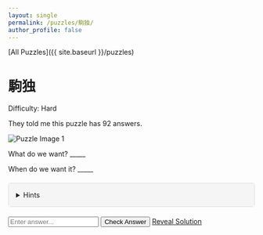 ```yaml
---
layout: single
permalink: /puzzles/駒独/
author_profile: false
---
```


[All Puzzles]({{ site.baseurl }}/puzzles)

<h1 class="puzzle-title">駒独</h1>

<div class="puzzle-difficulty">
  <span class="difficulty-label">Difficulty:</span>
  <span class="difficulty-rating hard">Hard</span>
</div>

<p class="puzzle-flavor-text">They told me this puzzle has 92 answers.</p>

<div class="puzzle-images">
  <img src="{{ site.baseurl }}/assets/puzzles/駒独/image1.png" alt="Puzzle Image 1" class="puzzle-image">
</div>

<p>What do we want? _____</p>
    
<p>When do we want it? _____</p>


<details class="puzzle-dropdown">
  <summary>Hints</summary>
  <div class="hint-content">
    <div class="hint-item">
      <strong>Hint 1:</strong> 
      <span class="spoiler" onclick="this.classList.toggle('revealed')">Each subgrid contains one of each type of piece, but why are some numbers repeated?</span>
    </div>
    <div class="hint-item">
      <strong>Hint 2:</strong> 
      <span class="spoiler" onclick="this.classList.toggle('revealed')">Each number represents the piece's point value and 0 means there is no piece. What puzzle has 92 answers?</span>
    </div>
    <div class="hint-item">
      <strong>Hint 3:</strong> 
      <span class="spoiler" onclick="this.classList.toggle('revealed')">Chess pieces of the same type must be placed so they are not attacking each other (like in the 8 queens puzzle). The complete piece placement is underspecified, but the circled pieces are unambiguous.</span>
    </div>
    <div class="hint-item">
      <strong>Hint 4:</strong> 
      <span class="spoiler" onclick="this.classList.toggle('revealed')">The final answer uses only English characters. Find a way to convert the circled pieces to English characters.</span>
    </div>
  </div>
</details>

<div class="puzzle-actions">
  <input type="text" id="puzzle-answer-input" class="puzzle-input" placeholder="Enter answer...">
  <button id="check-answer-btn" class="puzzle-button check-answer-button">Check Answer</button>
  <a href="{{ site.baseurl }}/puzzles/駒独/solution" class="puzzle-button reveal-solution-button">Reveal Solution</a>
</div>

<div id="answer-feedback" class="answer-feedback" style="display: none;"></div>

<style>
.puzzle-dropdown {
  margin: 20px 0;
  border: 1px solid #ddd;
  border-radius: 5px;
  background-color: #fafafa;
}

.puzzle-dropdown summary {
  padding: 15px;
  cursor: pointer;
  font-weight: normal;
  background-color: #f5f5f5;
  border-radius: 5px 5px 0 0;
  user-select: none;
}

.puzzle-dropdown summary:hover {
  background-color: #e8e8e8;
}

.puzzle-dropdown[open] summary {
  border-bottom: 1px solid #ddd;
  border-radius: 5px 5px 0 0;
}

.hint-content {
  padding: 15px;
  line-height: 1.6;
  color: #333;
}

.hint-content p {
  margin: 0 0 10px 0;
}

.hint-content p:last-child {
  margin-bottom: 0;
}

.hint-item {
  margin-bottom: 15px;
  padding: 10px;
  background-color: #f9f9f9;
  border-radius: 5px;
  border-left: 3px solid #007acc;
}

.hint-item:last-child {
  margin-bottom: 0;
}

.spoiler {
  background-color: #333;
  color: #333;
  cursor: pointer;
  border-radius: 3px;
  padding: 2px 4px;
  transition: all 0.3s ease;
  user-select: none;
}

.spoiler:hover {
  background-color: #555;
  color: #555;
}

.spoiler.revealed {
  background-color: transparent;
  color: inherit;
  cursor: default;
}

.spoiler::before {
  content: "🔍";
  font-size: 0.8em;
  opacity: 0.7;
  margin-right: 5px;
}

.spoiler.revealed::before {
  content: "";
  margin-right: 0;
}
</style>

<script src="{{ site.baseurl }}/assets/js/puzzle-checker.js"></script>
<script>
initializePuzzle("KBBQ RN");
</script>